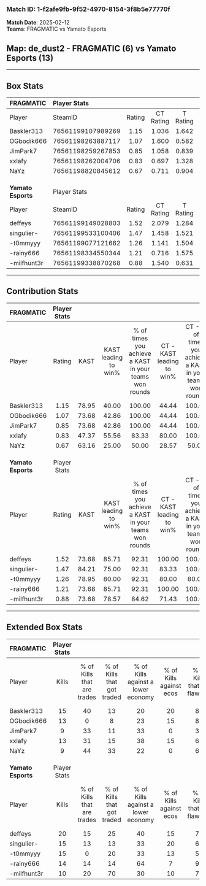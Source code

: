 ### Match ID: 1-f2afe9fb-9f52-4970-8154-3f8b5e77770f  
**Match Date**: 2025-02-12  
**Teams**: FRAGMATIC vs Yamato Esports  

## **Map**: de_dust2 - FRAGMATIC (6) vs Yamato Esports (13)  
---  

## Box Stats  

| **FRAGMATIC**      | Player Stats      |        |           |          |       |       |       |         |        |      |     |
| :- | :- | :-: | :-: | :-: | :-: | :-: | :-: | :-: | :-: | :-: | :-: |
| Player             | SteamID           | Rating | CT Rating | T Rating | KAST  |  ADR  | Kills | Assists | Deaths | K/D  | HS% |
| Baskler313         | 76561199107989269 |  1.15  |   1.036   |  1.642   | 78.95 | 67.6  |  15   |    2    |   14   | 1.07 | 46  |
| OGbodik666         | 76561198263887117 |  1.07  |   1.600   |  0.582   | 73.68 | 92.0  |  13   |    6    |   16   | 0.81 | 61  |
| JimPark7           | 76561198259267853 |  0.85  |   1.058   |  0.839   | 73.68 | 55.5  |   9   |    5    |   13   | 0.69 | 77  |
| xxlafy             | 76561198262004706 |  0.83  |   0.697   |  1.328   | 47.37 | 87.0  |  13   |    0    |   16   | 0.81 | 100 |
| NaYz               | 76561198820845612 |  0.67  |   0.711   |  0.904   | 63.16 | 47.3  |   9   |    2    |   15   | 0.60 | 33  |
|                    |                   |        |           |          |       |       |       |         |        |      |     |
|                    |                   |        |           |          |       |       |       |         |        |      |     |
|                    |                   |        |           |          |       |       |       |         |        |      |     |
| **Yamato Esports** | Player Stats      |        |           |          |       |       |       |         |        |      |     |
| Player             | SteamID           | Rating | CT Rating | T Rating | KAST  |  ADR  | Kills | Assists | Deaths | K/D  | HS% |
| deffeys            | 76561199149028803 |  1.52  |   2.079   |  1.284   | 73.68 | 95.1  |  20   |    3    |   11   | 1.82 | 30  |
| singulier-         | 76561199533100406 |  1.47  |   1.458   |  1.521   | 84.21 | 107.4 |  15   |   14    |   11   | 1.36 | 53  |
| -t0mmyyy           | 76561199077121662 |  1.26  |   1.141   |  1.504   | 78.95 | 87.5  |  15   |    5    |   13   | 1.15 | 46  |
| -rainy666          | 76561198334550344 |  1.21  |   0.716   |  1.575   | 73.68 | 79.4  |  14   |    6    |   11   | 1.27 | 85  |
| -milfhunt3r        | 76561199338870268 |  0.88  |   1.540   |  0.631   | 73.68 | 55.7  |  10   |    2    |   13   | 0.77 | 80  |
---  

## Contribution Stats  

| **FRAGMATIC**      | Player Stats |       |                      |                                                        |                           |                                                             |                          |                                                            |
| :- | :-: | :-: | :-: | :-: | :-: | :-: | :-: | :-: |
| Player             |    Rating    | KAST  | KAST leading to win% | % of times you achieve a KAST in your teams won rounds | CT - KAST leading to win% | CT - % of times you achieve a KAST in your teams won rounds | T - KAST leading to win% | T - % of times you achieve a KAST in your teams won rounds |
| Baskler313         |     1.15     | 78.95 |        40.00         |                         100.00                         |           44.44           |                           100.00                            |          33.33           |                           100.00                           |
| OGbodik666         |     1.07     | 73.68 |        42.86         |                         100.00                         |           44.44           |                           100.00                            |          40.00           |                           100.00                           |
| JimPark7           |     0.85     | 73.68 |        42.86         |                         100.00                         |           44.44           |                           100.00                            |          40.00           |                           100.00                           |
| xxlafy             |     0.83     | 47.37 |        55.56         |                         83.33                          |           80.00           |                           100.00                            |          25.00           |                           50.00                            |
| NaYz               |     0.67     | 63.16 |        25.00         |                         50.00                          |           28.57           |                            50.00                            |          20.00           |                           50.00                            |
|                    |              |       |                      |                                                        |                           |                                                             |                          |                                                            |
|                    |              |       |                      |                                                        |                           |                                                             |                          |                                                            |
|                    |              |       |                      |                                                        |                           |                                                             |                          |                                                            |
| **Yamato Esports** | Player Stats |       |                      |                                                        |                           |                                                             |                          |                                                            |
| Player             |    Rating    | KAST  | KAST leading to win% | % of times you achieve a KAST in your teams won rounds | CT - KAST leading to win% | CT - % of times you achieve a KAST in your teams won rounds | T - KAST leading to win% | T - % of times you achieve a KAST in your teams won rounds |
| deffeys            |     1.52     | 73.68 |        85.71         |                         92.31                          |          100.00           |                           100.00                            |          77.78           |                           87.50                            |
| singulier-         |     1.47     | 84.21 |        75.00         |                         92.31                          |           83.33           |                           100.00                            |          70.00           |                           87.50                            |
| -t0mmyyy           |     1.26     | 78.95 |        80.00         |                         92.31                          |           80.00           |                            80.00                            |          80.00           |                           100.00                           |
| -rainy666          |     1.21     | 73.68 |        85.71         |                         92.31                          |          100.00           |                           100.00                            |          77.78           |                           87.50                            |
| -milfhunt3r        |     0.88     | 73.68 |        78.57         |                         84.62                          |           71.43           |                           100.00                            |          85.71           |                           75.00                            |
---  

## Extended Box Stats  

| **FRAGMATIC**      | Player Stats |                            |                            |                                    |                         |                              |                                 |        |                             |                                     |                          |                               |                            |
| :- | :-: | :-: | :-: | :-: | :-: | :-: | :-: | :-: | :-: | :-: | :-: | :-: | :-: |
| Player             |    Kills     | % of Kills that are trades | % of Kills that got traded | % of Kills against a lower economy | % of Kills against ecos | % of Kills that are flawless | % of Kills that are close duels | Deaths | % of Deaths that get traded | % of Deaths against a lower economy | % of Deaths against ecos | % of Deaths that are flawless | % of Deaths that are close |
| Baskler313         |      15      |             40             |             13             |                 20                 |           20            |              80              |                0                |   14   |             21              |                  7                  |            0             |              79               |             7              |
| OGbodik666         |      13      |             0              |             8              |                 23                 |           15            |              85              |                0                |   16   |             31              |                 25                  |            13            |              69               |             6              |
| JimPark7           |      9       |             33             |             11             |                 33                 |            0            |              33              |               11                |   13   |             31              |                 15                  |            8             |              54               |             0              |
| xxlafy             |      13      |             31             |             15             |                 38                 |           15            |              62              |                8                |   16   |             19              |                 19                  |            6             |              69               |             0              |
| NaYz               |      9       |             44             |             33             |                 22                 |            0            |              67              |               22                |   15   |             27              |                 20                  |            13            |              80               |             0              |
|                    |              |                            |                            |                                    |                         |                              |                                 |        |                             |                                     |                          |                               |                            |
|                    |              |                            |                            |                                    |                         |                              |                                 |        |                             |                                     |                          |                               |                            |
|                    |              |                            |                            |                                    |                         |                              |                                 |        |                             |                                     |                          |                               |                            |
| **Yamato Esports** | Player Stats |                            |                            |                                    |                         |                              |                                 |        |                             |                                     |                          |                               |                            |
| Player             |    Kills     | % of Kills that are trades | % of Kills that got traded | % of Kills against a lower economy | % of Kills against ecos | % of Kills that are flawless | % of Kills that are close duels | Deaths | % of Deaths that get traded | % of Deaths against a lower economy | % of Deaths against ecos | % of Deaths that are flawless | % of Deaths that are close |
| deffeys            |      20      |             15             |             25             |                 40                 |           15            |              70              |                0                |   11   |             18              |                 27                  |            0             |              82               |             0              |
| singulier-         |      15      |             13             |             13             |                 33                 |           20            |              60              |                7                |   11   |              9              |                 27                  |            9             |              73               |             18             |
| -t0mmyyy           |      15      |             0              |             20             |                 33                 |           13            |              53              |                0                |   13   |             23              |                 23                  |            0             |              69               |             8              |
| -rainy666          |      14      |             14             |             14             |                 64                 |            7            |              93              |                0                |   11   |              9              |                  9                  |            0             |              73               |             9              |
| -milfhunt3r        |      10      |             20             |             70             |                 30                 |           10            |              70              |               10                |   13   |             15              |                 31                  |            0             |              46               |             0              |
